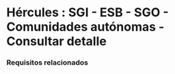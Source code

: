 # Hércules : SGI \- ESB \- SGO \- Comunidades autónomas \- Consultar detalle



### Requisitos relacionados






